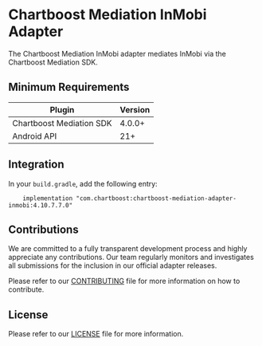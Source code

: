 # Chartboost Mediation InMobi Adapter

The Chartboost Mediation InMobi adapter mediates InMobi via the Chartboost Mediation SDK.

## Minimum Requirements

| Plugin                   | Version |
| ------------------------ | ------- |
| Chartboost Mediation SDK | 4.0.0+  |
| Android API              | 21+     |

## Integration
In your `build.gradle`, add the following entry:
```
    implementation "com.chartboost:chartboost-mediation-adapter-inmobi:4.10.7.7.0"
```

## Contributions

We are committed to a fully transparent development process and highly appreciate any contributions. Our team regularly monitors and investigates all submissions for the inclusion in our official adapter releases.

Please refer to our [CONTRIBUTING](https://github.com/ChartBoost/chartboost-mediation-android-adapter-inmobi/blob/main/CONTRIBUTING.md) file for more information on how to contribute.

## License

Please refer to our [LICENSE](https://github.com/ChartBoost/chartboost-mediation-android-adapter-inmobi/blob/main/LICENSE.md) file for more information.
